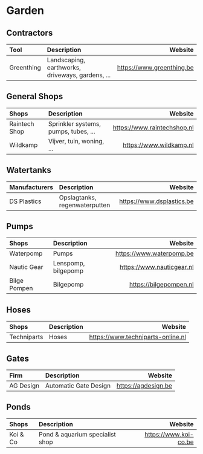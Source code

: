 # Garden

## Contractors

| Tool       | Description                                      | Website                   |
| :--------- | :----------------------------------------------- | ------------------------: |
| Greenthing | Landscaping, earthworks, driveways, gardens, ... | https://www.greenthing.be |

## General Shops

| Shops         | Description                          | Website                     |
| :------------ | :----------------------------------- | --------------------------: |
| Raintech Shop | Sprinkler systems, pumps, tubes, ... | https://www.raintechshop.nl |
| Wildkamp      | Vijver, tuin, woning, ...            | https://www.wildkamp.nl     |

## Watertanks

| Manufacturers | Description                   | Website                   |
| :------------ | :---------------------------- | ------------------------: |
| DS Plastics   | Opslagtanks, regenwaterputten | https://www.dsplastics.be |

## Pumps

| Shops        | Description         | Website                   |
| :----------- | :------------------ | ------------------------: |
| Waterpomp    | Pumps               | https://www.waterpomp.be  |
| Nautic Gear  | Lenspomp, bilgepomp | https://www.nauticgear.nl |
| Bilge Pompen | Bilgepomp           | https://bilgepompen.nl    |

## Hoses

| Shops        | Description | Website                           |
| :----------- | :---------- | --------------------------------: |
| Techniparts  | Hoses       | https://www.techniparts-online.nl |

## Gates

| Firm      | Description           | Website             |
| :-------- | :-------------------- | ------------------: |
| AG Design | Automatic Gate Design | https://agdesign.be |

## Ponds

| Shops    | Description                     | Website               |
| :------- | :------------------------------ | --------------------: |
| Koi & Co | Pond & aquarium specialist shop | https://www.koi-co.be |